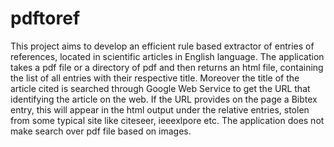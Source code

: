 # pdftoref

This project aims to develop an efficient rule based extractor of entries of references, located in scientific articles in English language. The application takes a pdf file or a directory of pdf and then returns an html file, containing the list of all entries with their respective title. Moreover the title of the article cited is searched through Google Web Service to get the URL that identifying the article on the web. If the URL provides on the page a Bibtex entry, this will appear in the html output under the relative entries, stolen from some typical site like citeseer, ieeexlpore etc. The application does not make search over pdf file based on images.

